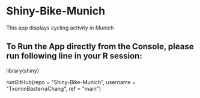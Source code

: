 # Shiny-Bike-Munich
This app displays cycling activity in Munich


## To Run the App directly from the Console, please run following line in your R session:

library(shiny)

runGitHub(repo = "Shiny-Bike-Munich", username = "TxominBasterraChang", ref = "main")
